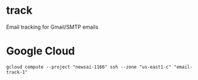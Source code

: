 # track

Email tracking for Gmail/SMTP emails

# Google Cloud

`gcloud compute --project "newsai-1166" ssh --zone "us-east1-c" "email-track-1"`
